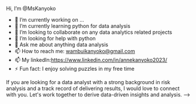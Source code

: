  Hi, I’m @MsKanyoko

- 🔭 I’m currently working on ...
- 🌱 I’m currently learning python for data analysis
- 👯 I’m looking to collaborate on any data analytics related projects
- 🤔 I’m looking for help with python
- 💬 Ask me about anything data analysis
- 📫 How to reach me: wambuikanyoko@gmail.com
- 📫 My linkedIn:https://www.linkedin.com/in/annekanyoko2023/
- ⚡ Fun fact: I enjoy solving puzzles in my free time

If you are looking for a data analyst with a strong background in risk analysis and a track record of delivering results, I would love to connect with you. Let's work together to derive data-driven insights and analysis. 
-->
